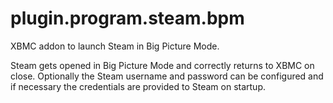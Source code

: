 plugin.program.steam.bpm
========================

XBMC addon to launch Steam in Big Picture Mode.

Steam gets opened in Big Picture Mode and correctly returns to XBMC 
on close. Optionally the Steam username and password can be configured and if necessary the 
credentials are provided to Steam on startup.
